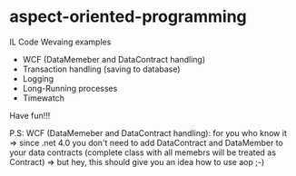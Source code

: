 # aspect-oriented-programming

IL Code Wevaing examples
  - WCF (DataMemeber and DataContract handling)
  - Transaction handling (saving to database)
  - Logging
  - Long-Running processes
  - Timewatch
  
  
Have fun!!!

P.S: WCF (DataMemeber and DataContract handling): for you who know it => since .net 4.0 you don't need to add DataContract and DataMember to your data contracts (complete class with all memebrs will be treated as Contract) => but hey, this should give you an idea how to use aop ;-)
